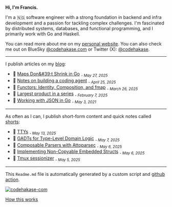 **Hi, I'm Francis.**

I'm a 🇳🇬 software engineer with a strong foundation in backend and infra development and a passion for tackling complex challenges. I'm fascinated by distributed systems, databases, and functional programming, and I primarily work with Go and Haskell.

You can read more about me on my [personal website](https://codehakase.com/about). You can also check me out on BlueSky [@codehakase.com](https://bsky.app/profile/codehakase.com) or Twitter (X): [@codehakase](https://x.com/codehakase).

---

I publish articles on my [blog](https://codehakase.com/blog):

- 📰 [Maps Don&amp;#39;t Shrink in Go](https://codehakase.com/blog/maps-dont-shrink-in-go/) <sub><em>- May 27, 2025</em></sub>
- 📰 [Notes on building a coding agent](https://codehakase.com/blog/notes-on-building-a-coding-agent/) <sub><em>- April 25, 2025</em></sub>
- 📰 [Functors: Identity, Composition, and fmap](https://codehakase.com/blog/functors-identity-composition-and-fmap/) <sub><em>- March 26, 2025</em></sub>
- 📰 [Largest product in a series](https://codehakase.com/blog/largest-product-in-a-series/) <sub><em>- February 7, 2025</em></sub>
- 📰 [Working with JSON in Go](https://codehakase.com/blog/working-with-json-in-go/) <sub><em>- May 3, 2021</em></sub>

---

As often as I can, I publish short-form content and quick notes called [shorts](https://codehakase.com/shorts):

- 🔖 [TTYs](https://codehakase.com/shorts/ttys/) <sub><em>- May 13, 2025</em></sub>
- 🔖 [GADTs for Type-Level Domain Logic](https://codehakase.com/shorts/gadts-for-type-level-domain-logic/) <sub><em>- May 7, 2025</em></sub>
- 🔖 [Composable Parsers with Attoparsec](https://codehakase.com/shorts/composable-parsers-with-attoparsec/) <sub><em>- May 6, 2025</em></sub>
- 🔖 [Implementing Non-Copyable Embedded Structs](https://codehakase.com/shorts/implementing-non-copyable-embedded-structs/) <sub><em>- May 6, 2025</em></sub>
- 🔖 [Tmux sessionizer](https://codehakase.com/shorts/tmux-sessionizer/) <sub><em>- May 5, 2025</em></sub>

---

This `Readme.md` file is automatically generated by a custom script and [github action](https://github.com/codehakase/codehakase/tree/master/up).

[![codehakase-com](https://github.com/codehakase/codehakase/actions/workflows/push.yml/badge.svg)](https://github.com/codehakase/codehakase/actions/workflows/push.yml)

[How this works](https://codehakase.com/shorts/scripting-a-self-updating-github-readme/)
